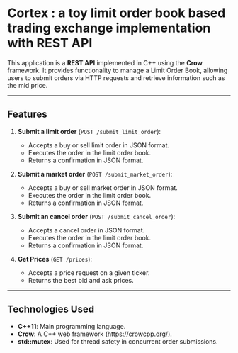 # Cortex : a toy limit order book based trading exchange implementation  with REST API

This application is a **REST API** implemented in C++ using the **Crow** framework. It provides functionality to manage a Limit Order Book, allowing users to submit orders via HTTP requests and retrieve information such as the mid price.

---

## Features

1. **Submit a limit order** (`POST /submit_limit_order`):
    - Accepts a buy or sell limit order in JSON format.
    - Executes the order in the limit order book.
    - Returns a confirmation in JSON format.

2. **Submit a market order** (`POST /submit_market_order`):
    - Accepts a buy or sell market order in JSON format.
    - Executes the order in the limit order book.
    - Returns a confirmation in JSON format.

3. **Submit an cancel order** (`POST /submit_cancel_order`):
    - Accepts a cancel order in JSON format.
    - Executes the order in the limit order book.
    - Returns a confirmation in JSON format.

4. **Get Prices** (`GET /prices`):
   - Accepts a price request on a  given ticker.
   - Returns the best bid and ask prices.

---

## Technologies Used

- **C++11**: Main programming language.
- **Crow**: A C++ web framework (https://crowcpp.org/).
- **std::mutex**: Used for thread safety in concurrent order submissions.